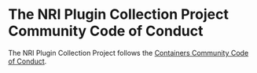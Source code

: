 # The NRI Plugin Collection Project Community Code of Conduct

The NRI Plugin Collection Project follows the [Containers Community Code of Conduct](https://github.com/containers/common/blob/main/CODE-OF-CONDUCT.md).
